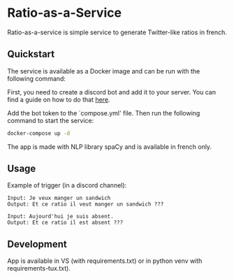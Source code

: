 # Ratio-as-a-Service

Ratio-as-a-service is simple service to generate Twitter-like ratios in french.

## Quickstart
The service is available as a Docker image and can be run with the following command:

First, you need to create a discord bot and add it to your server. You can find a guide on how to do that [here](https://discordpy.readthedocs.io/en/latest/discord.html).

Add the bot token to the `compose.yml'  file.
Then run the following command to start the service:

```bash
docker-compose up -d
```

The app is made with NLP library spaCy and is available in french only.

## Usage
Example of trigger (in a discord channel):

```
Input: Je veux manger un sandwich
Output: Et ce ratio il veut manger un sandwich ???
```

```
Input: Aujourd'hui je suis absent.
Output: Et ce ratio il est absent ???
```

## Development

App is available in VS (with requirements.txt) or in python venv with requirements-tux.txt).

